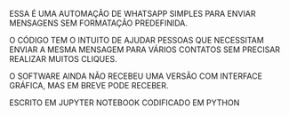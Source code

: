 ESSA É UMA AUTOMAÇÃO DE WHATSAPP SIMPLES PARA ENVIAR MENSAGENS SEM FORMATAÇÃO PREDEFINIDA.

O CÓDIGO TEM O INTUITO DE AJUDAR PESSOAS QUE NECESSITAM ENVIAR A MESMA MENSAGEM PARA VÁRIOS
CONTATOS SEM PRECISAR REALIZAR MUITOS CLIQUES.

O SOFTWARE AINDA NÃO RECEBEU UMA VERSÃO COM INTERFACE GRÁFICA, MAS EM BREVE PODE RECEBER.

ESCRITO EM JUPYTER NOTEBOOK CODIFICADO EM PYTHON
